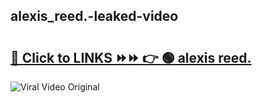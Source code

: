 
 ## alexis_reed.-leaked-video 

# <h2><a href="https://clipsfans.com/alexis_reed.&ref=git">🔗 Click to LINKS ⏩⏩ 👉 🟢 alexis reed. </a></h2>

<a href="https://clipsfans.com/alexis_reed.&ref=git" rel="nofollow" data-target="animated-image.originalLink"><img src="https://i.ibb.co.com/xMMVF88/686577567.gif" alt="Viral Video Original" style="max-width: 100%; display: inline-block;" data-target="animated-image.originalImage"></a>
